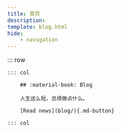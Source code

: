 ```yaml
---
title: 首页
description: 
template: blog.html
hide:
    - navigation
---
```


<style>
    .md-typeset .cover {
        display: none;
    }
    .md-typeset .cover + hr {
        display: none;
    }
    .md-typeset h1,
    .md-typeset h2 {
        color: navy;
    }
</style>

::: row

    ::: col

        ## :material-book: Blog

        人生这么短，总得做点什么。

        [Read news](blog/){.md-button}

    ::: col